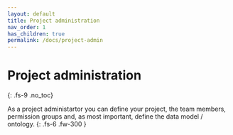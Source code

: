 ```yaml
---
layout: default
title: Project administration
nav_order: 1
has_children: true
permalink: /docs/project-admin
---
```


# Project administration
{: .fs-9 .no_toc}

As a project administartor you can define your project, the team members, permission groups and, as most important, define the data model / ontology.
{: .fs-6 .fw-300 }

